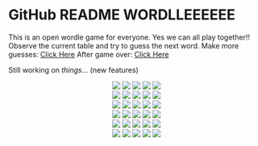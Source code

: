 # GitHub README WORDLLEEEEEE

This is an open wordle game for everyone. Yes we can all play together!!
Observe the current table and try to guess the next word.
Make more guesses: [Click Here](https://github.com/pratyushgguptaa/pratyushgguptaa/issues/new?body=Just+enter+a+5+letter+word+in+the+title+after+%22Guess+%22+and+click+%22Submit+new+issue%22.+You+don%27t+need+to+do+anything+else+%3AD&title=WORDLE%3A+GUESS%3A+)
After game over: [Click Here](https://github.com/pratyushgguptaa/pratyushgguptaa/issues/new?title=WORDLE%3A+START+NEW+GAME&body=Dont+change+the+title.+If+the+game+is+over+new+game+will+be+loaded)

Still working on *things*... (new features)

<!-- BOARD START --><div align="center">&nbsp;<img src="https://via.placeholder.com/100/3a3a3c/f?text=S">&nbsp;<img src="https://via.placeholder.com/100/3a3a3c/f?text=P">&nbsp;<img src="https://via.placeholder.com/100/b59f3b/f?text=O">&nbsp;<img src="https://via.placeholder.com/100/b59f3b/f?text=R">&nbsp;<img src="https://via.placeholder.com/100/3a3a3c/f?text=T"><br>&nbsp;<img src="https://via.placeholder.com/100/121213/f?text=+">&nbsp;<img src="https://via.placeholder.com/100/121213/f?text=+">&nbsp;<img src="https://via.placeholder.com/100/121213/f?text=+">&nbsp;<img src="https://via.placeholder.com/100/121213/f?text=+">&nbsp;<img src="https://via.placeholder.com/100/121213/f?text=+"><br>&nbsp;<img src="https://via.placeholder.com/100/121213/f?text=+">&nbsp;<img src="https://via.placeholder.com/100/121213/f?text=+">&nbsp;<img src="https://via.placeholder.com/100/121213/f?text=+">&nbsp;<img src="https://via.placeholder.com/100/121213/f?text=+">&nbsp;<img src="https://via.placeholder.com/100/121213/f?text=+"><br>&nbsp;<img src="https://via.placeholder.com/100/121213/f?text=+">&nbsp;<img src="https://via.placeholder.com/100/121213/f?text=+">&nbsp;<img src="https://via.placeholder.com/100/121213/f?text=+">&nbsp;<img src="https://via.placeholder.com/100/121213/f?text=+">&nbsp;<img src="https://via.placeholder.com/100/121213/f?text=+"><br>&nbsp;<img src="https://via.placeholder.com/100/121213/f?text=+">&nbsp;<img src="https://via.placeholder.com/100/121213/f?text=+">&nbsp;<img src="https://via.placeholder.com/100/121213/f?text=+">&nbsp;<img src="https://via.placeholder.com/100/121213/f?text=+">&nbsp;<img src="https://via.placeholder.com/100/121213/f?text=+"><br>&nbsp;<img src="https://via.placeholder.com/100/121213/f?text=+">&nbsp;<img src="https://via.placeholder.com/100/121213/f?text=+">&nbsp;<img src="https://via.placeholder.com/100/121213/f?text=+">&nbsp;<img src="https://via.placeholder.com/100/121213/f?text=+">&nbsp;<img src="https://via.placeholder.com/100/121213/f?text=+"><br></div>
<!-- BOARD END -->
